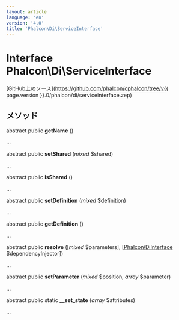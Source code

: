 ```yaml
---
layout: article
language: 'en'
version: '4.0'
title: 'Phalcon\Di\ServiceInterface'
---
```

# Interface **Phalcon\Di\ServiceInterface**

[GitHub上のソース](https://github.com/phalcon/cphalcon/tree/v{{ page.version }}.0/phalcon/di/serviceinterface.zep)

## メソッド

abstract public **getName** ()

...

abstract public **setShared** (*mixed* $shared)

...

abstract public **isShared** ()

...

abstract public **setDefinition** (*mixed* $definition)

...

abstract public **getDefinition** ()

...

abstract public **resolve** ([*mixed* $parameters], [[Phalcon\DiInterface](Phalcon_DiInterface) $dependencyInjector])

...

abstract public **setParameter** (*mixed* $position, *array* $parameter)

...

abstract public static **__set_state** (*array* $attributes)

...